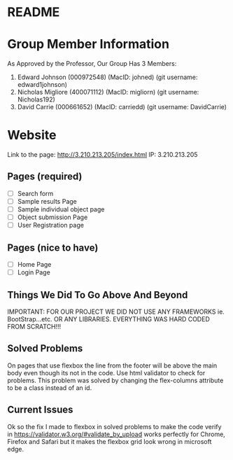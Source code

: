 # README

# Group Member Information
As Approved by the Professor, Our Group Has 3 Members:
1) Edward Johnson (000972548) (MacID: johned) (git username: edward1johnson)
2) Nicholas Migliore (400071112) (MacID: migliorn) (git username: Nicholas192)
3) David Carrie (000661652) (MacID: carriedd) (git username: DavidCarrie)

# Website
Link to the page: http://3.210.213.205/index.html
IP: 3.210.213.205

## Pages (required)

- [ ] Search form
- [ ] Sample results Page 
- [ ] Sample individual object page
- [ ] Object submission Page
- [ ] User Registration page

## Pages (nice to have)

- [ ] Home Page
- [ ] Login Page

## Things We Did To Go Above And Beyond

IMPORTANT: FOR OUR PROJECT WE DID NOT USE ANY FRAMEWORKS ie. BootStrap...etc. OR ANY LIBRARIES. EVERYTHING WAS HARD CODED FROM SCRATCH!!!

## Solved Problems

On pages that use flexbox the line from the footer will be above the main body even though its not in the code. Use html validator to check for problems. This problem was solved by changing the flex-columns attribute to be a class instead of an id.

## Current Issues

Ok so the fix I made to flexbox in solved problems to make the code verify in https://validator.w3.org/#validate_by_upload works perfectly for Chrome, Firefox and Safari but it makes the flexbox grid look wrong in microsoft edge.

